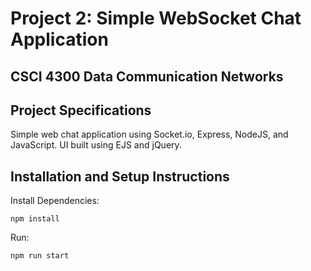 # Project 2: Simple WebSocket Chat Application

## CSCI 4300 Data Communication Networks

## Project Specifications

Simple web chat application using Socket.io, Express, NodeJS, and JavaScript.
UI built using EJS and jQuery.

## Installation and Setup Instructions

Install Dependencies:

`npm install`

Run:

`npm run start`